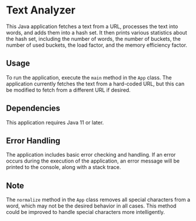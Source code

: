 # Text Analyzer

This Java application fetches a text from a URL, processes the text into words, and adds them into a hash set. It then prints various statistics about the hash set, including the number of words, the number of buckets, the number of used buckets, the load factor, and the memory efficiency factor.

## Usage

To run the application, execute the `main` method in the `App` class. The application currently fetches the text from a hard-coded URL, but this can be modified to fetch from a different URL if desired.

## Dependencies

This application requires Java 11 or later.

## Error Handling

The application includes basic error checking and handling. If an error occurs during the execution of the application, an error message will be printed to the console, along with a stack trace.

## Note

The `normalize` method in the `App` class removes all special characters from a word, which may not be the desired behavior in all cases. This method could be improved to handle special characters more intelligently.
